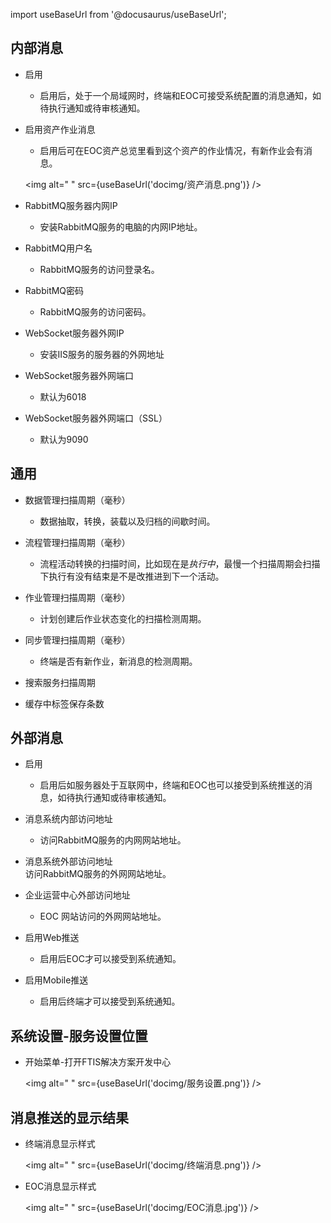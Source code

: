 
import useBaseUrl from '@docusaurus/useBaseUrl';

## 内部消息

* 启用
  * 启用后，处于一个局域网时，终端和EOC可接受系统配置的消息通知，如待执行通知或待审核通知。

* 启用资产作业消息  
  * 启用后可在EOC资产总览里看到这个资产的作业情况，有新作业会有消息。

  <img alt=" " src={useBaseUrl('docimg/资产消息.png')} />

* RabbitMQ服务器内网IP
  * 安装RabbitMQ服务的电脑的内网IP地址。

* RabbitMQ用户名
  * RabbitMQ服务的访问登录名。

* RabbitMQ密码
  * RabbitMQ服务的访问密码。

* WebSocket服务器外网IP
  * 安装IIS服务的服务器的外网地址

* WebSocket服务器外网端口
  * 默认为6018

* WebSocket服务器外网端口（SSL）
  * 默认为9090

## 通用

* 数据管理扫描周期（毫秒）
  * 数据抽取，转换，装载以及归档的间歇时间。

* 流程管理扫描周期（毫秒）
  * 流程活动转换的扫描时间，比如现在是*执行中*，最慢一个扫描周期会扫描下执行有没有结束是不是改推进到下一个活动。

* 作业管理扫描周期（毫秒）
  * 计划创建后作业状态变化的扫描检测周期。

* 同步管理扫描周期（毫秒）
  * 终端是否有新作业，新消息的检测周期。

* 搜索服务扫描周期

* 缓存中标签保存条数

## 外部消息

* 启用
  * 启用后如服务器处于互联网中，终端和EOC也可以接受到系统推送的消息，如待执行通知或待审核通知。

* 消息系统内部访问地址
  * 访问RabbitMQ服务的内网网站地址。

* 消息系统外部访问地址  
访问RabbitMQ服务的外网网站地址。

* 企业运营中心外部访问地址
  * EOC 网站访问的外网网站地址。

* 启用Web推送
  * 启用后EOC才可以接受到系统通知。

* 启用Mobile推送
  * 启用后终端才可以接受到系统通知。

## 系统设置-服务设置位置

* 开始菜单-打开FTIS解决方案开发中心

  <img alt=" " src={useBaseUrl('docimg/服务设置.png')} />

## 消息推送的显示结果

* 终端消息显示样式

  <img alt=" " src={useBaseUrl('docimg/终端消息.png')} />

* EOC消息显示样式

  <img alt=" " src={useBaseUrl('docimg/EOC消息.jpg')} />
